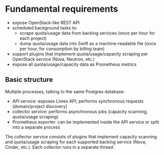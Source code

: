 # Fundamental requirements

- expose OpenStack-like REST API
- scheduled background tasks to:
  - scrape quota/usage data from backing services (once per hour for each project)
  - dump quota/usage data into Swift as a machine-readable file (once per hour, for consumption by billing team)
- support plugins that implement quota/usage/capacity scraping per OpenStack service (Nova, Neutron, etc.)
- expose all quota/usage/capacity data as Prometheus metrics

## Basic structure

Multiple processes, talking to the same Postgres database:

- API service: exposes Limes API, performs synchronous requests (domain/project discovery)
- collector service: performs asynchronous jobs (capacity scanning, quota/usage scraping)
- Prometheus exporter: can be implemented inside the API service or split into a separate process

The collector service consists of plugins that implement capacity scanning and
quota/usage scraping for each supported backing service (Nova, Cinder, etc.).
Each collector runs in a separate thread.
